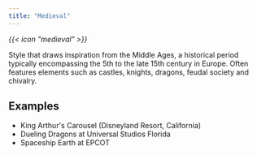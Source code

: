 ```yaml
---
title: "Medieval"
---
```


<i class="bigIcon">{{< icon "medieval" >}}</i>

Style that draws inspiration from the Middle Ages, a historical period typically encompassing the 5th to the late 15th century in Europe. Often features elements such as castles, knights, dragons, feudal society and chivalry.

## Examples
* King Arthur's Carousel (Disneyland Resort, California)
* Dueling Dragons at Universal Studios Florida
* Spaceship Earth at EPCOT